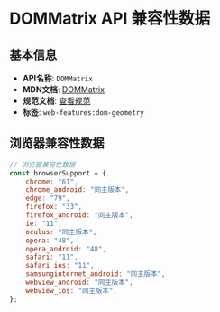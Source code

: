 # DOMMatrix API 兼容性数据

## 基本信息

- **API名称**: `DOMMatrix`
- **MDN文档**: [DOMMatrix](https://developer.mozilla.org/docs/Web/API/DOMMatrix)
- **规范文档**: [查看规范](https://drafts.fxtf.org/geometry/#DOMMatrix)
- **标签**: `web-features:dom-geometry`

## 浏览器兼容性数据

```javascript
// 浏览器兼容性数据
const browserSupport = {
    chrome: "61",
    chrome_android: "同主版本",
    edge: "79",
    firefox: "33",
    firefox_android: "同主版本",
    ie: "11",
    oculus: "同主版本",
    opera: "48",
    opera_android: "48",
    safari: "11",
    safari_ios: "11",
    samsunginternet_android: "同主版本",
    webview_android: "同主版本",
    webview_ios: "同主版本",
};

```

